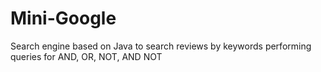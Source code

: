 # Mini-Google
 Search engine based on Java to search reviews by keywords performing queries for AND, OR, NOT, AND NOT 
